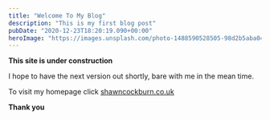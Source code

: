 ```yaml
---
title: "Welcome To My Blog"
description: "This is my first blog post"
pubDate: "2020-12-23T18:20:19.090+00:00"
heroImage: "https://images.unsplash.com/photo-1488590528505-98d2b5aba04b?ixid=MXwx"
---
```


**This site is under construction**

I hope to have the next version out shortly, bare with me in the mean time.

To visit my homepage click <a href='https://shawncockburn.co.uk'>shawncockburn.co.uk</a>

**Thank you**
